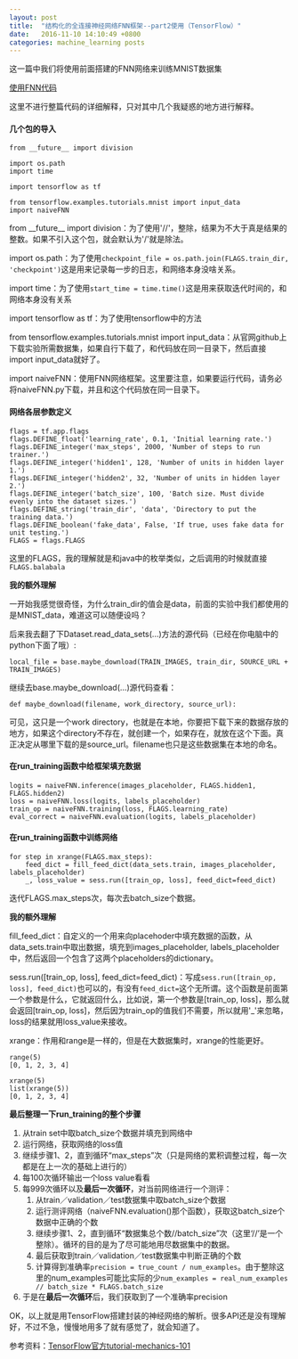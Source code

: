 ```yaml
---
layout: post
title:  "结构化的全连接神经网络FNN框架--part2使用（TensorFlow）"
date:   2016-11-10 14:10:49 +0800
categories: machine_learning posts
---
```


这一篇中我们将使用前面搭建的FNN网络来训练MNIST数据集

[使用FNN代码][]

[使用FNN代码]: https://github.com/ShengleiH/tensorflow_tutorials/blob/master/tensorflow/tutorials/encapsulatedFNN/fully_connected_feed.py

这里不进行整篇代码的详细解释，只对其中几个我疑惑的地方进行解释。

#### 几个包的导入

```
from __future__ import division

import os.path
import time

import tensorflow as tf

from tensorflow.examples.tutorials.mnist import input_data
import naiveFNN

```
from \_\_future\_\_ import division：为了使用'//'，整除，结果为不大于真是结果的整数。如果不引入这个包，就会默认为'/'就是除法。

import os.path：为了使用```checkpoint_file = os.path.join(FLAGS.train_dir, 'checkpoint')```这是用来记录每一步的日志，和网络本身没啥关系。

import time：为了使用```start_time = time.time()```这是用来获取迭代时间的，和网络本身没有关系

import tensorflow as tf：为了使用tensorflow中的方法

from tensorflow.examples.tutorials.mnist import input_data：从官网github上下载实验所需数据集，如果自行下载了，和代码放在同一目录下，然后直接import input\_data就好了。

import naiveFNN：使用FNN网络框架。这里要注意，如果要运行代码，请务必将naiveFNN.py下载，并且和这个代码放在同一目录下。

#### 网络各层参数定义

```
flags = tf.app.flags
flags.DEFINE_float('learning_rate', 0.1, 'Initial learning rate.')
flags.DEFINE_integer('max_steps', 2000, 'Number of steps to run trainer.')
flags.DEFINE_integer('hidden1', 128, 'Number of units in hidden layer 1.')
flags.DEFINE_integer('hidden2', 32, 'Number of units in hidden layer 2.')
flags.DEFINE_integer('batch_size', 100, 'Batch size. Must divide evenly into the dataset sizes.')
flags.DEFINE_string('train_dir', 'data', 'Directory to put the training data.')
flags.DEFINE_boolean('fake_data', False, 'If true, uses fake data for unit testing.')
FLAGS = flags.FLAGS
```

这里的FLAGS，我的理解就是和java中的枚举类似，之后调用的时候就直接```FLAGS.balabala```

**我的额外理解**

一开始我感觉很奇怪，为什么train\_dir的值会是data，前面的实验中我们都使用的是MNIST\_data，难道这可以随便设吗？

后来我去翻了下Dataset.read_data\_sets(...)方法的源代码（已经在你电脑中的python下面了哦）:


```
local_file = base.maybe_download(TRAIN_IMAGES, train_dir, SOURCE_URL + TRAIN_IMAGES)
```

继续去base.maybe\_download(...)源代码查看：

```
def maybe_download(filename, work_directory, source_url):
```

可见，这只是一个work directory，也就是在本地，你要把下载下来的数据存放的地方，如果这个directory不存在，就创建一个，如果存在，就放在这个下面。真正决定从哪里下载的是source_url。filename也只是这些数据集在本地的命名。

#### 在run_training函数中给框架填充数据

```
logits = naiveFNN.inference(images_placeholder, FLAGS.hidden1, FLAGS.hidden2)
loss = naiveFNN.loss(logits, labels_placeholder)
train_op = naiveFNN.training(loss, FLAGS.learning_rate)
eval_correct = naiveFNN.evaluation(logits, labels_placeholder)
```

#### 在run_training函数中训练网络

```
for step in xrange(FLAGS.max_steps):
    feed_dict = fill_feed_dict(data_sets.train, images_placeholder, labels_placeholder)
    _, loss_value = sess.run([train_op, loss], feed_dict=feed_dict)
```

迭代FLAGS.max\_steps次，每次去batch_size个数据。

**我的额外理解**

fill\_feed\_dict：自定义的一个用来向placehoder中填充数据的函数，从data\_sets.train中取出数据，填充到images\_placeholder, labels\_placeholder中，然后返回一个包含了这两个placeholders的dictionary。

sess.run([train\_op, loss], feed\_dict=feed\_dict)：写成```sess.run([train_op, loss], feed_dict)```也可以的，有没有```feed_dict=```这个无所谓。这个函数是前面第一个参数是什么，它就返回什么，比如说，第一个参数是[train\_op, loss]，那么就会返回[train\_op, loss]，然后因为train\_op的值我们不需要，所以就用'_'来忽略，loss的结果就用loss\_value来接收。

xrange：作用和range是一样的，但是在大数据集时，xrange的性能更好。

```
range(5)
[0, 1, 2, 3, 4]

xrange(5)
list(xrange(5))
[0, 1, 2, 3, 4]
```

**最后整理一下run_training的整个步骤**

1. 从train set中取batch_size个数据并填充到网络中
2. 运行网络，获取网络的loss值
3. 继续步骤1、2，直到循环“max_steps”次（只是网络的累积调整过程，每一次都是在上一次的基础上进行的）
4. 每100次循环输出一个loss value看看
5. 每999次循环以及**最后一次循环**，对当前网络进行一个测评：
   1. 从train／validation／test数据集中取batch_size个数据
   2. 运行测评网络（naiveFNN.evaluation()那个函数），获取这batch_size个数据中正确的个数
   3. 继续步骤1、2，直到循环“数据集总个数//batch_size”次（这里‘//’是一个整除）。循环的目的是为了尽可能地用尽数据集中的数据。
   4. 最后获取到train／validation／test数据集中判断正确的个数
   5. 计算得到准确率```precision = true_count / num_examples```。由于整除这里的num_examples可能比实际的少```num_examples = real_num_examples // batch_size * FLAGS.batch_size```
6. 于是在**最后一次循环**后，我们获取到了一个准确率precision

OK，以上就是用TensorFlow搭建封装的神经网络的解析。很多API还是没有理解好，不过不急，慢慢地用多了就有感觉了，就会知道了。

参考资料：[TensorFlow官方tutorial-mechanics-101][]

[TensorFlow官方tutorial-mechanics-101]: https://www.tensorflow.org/versions/r0.11/tutorials/mnist/tf/index.html#tensorflow-mechanics-101






